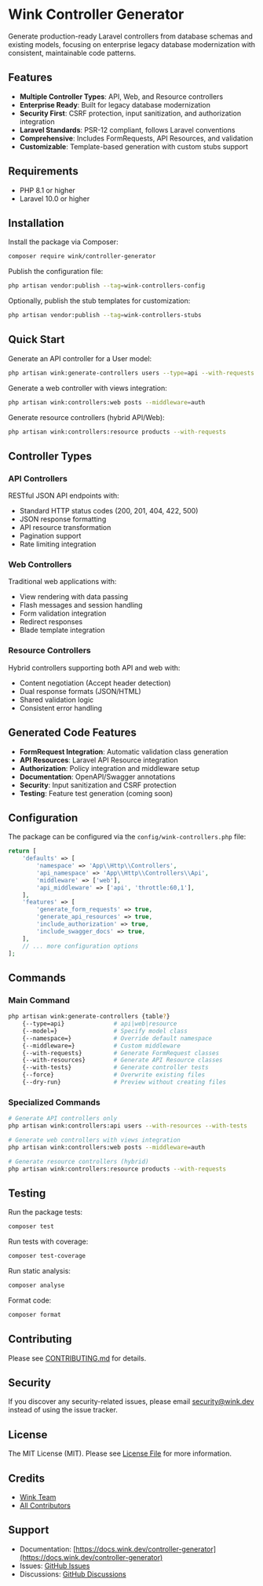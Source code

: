 # Wink Controller Generator

Generate production-ready Laravel controllers from database schemas and existing models, focusing on enterprise legacy database modernization with consistent, maintainable code patterns.

## Features

- **Multiple Controller Types**: API, Web, and Resource controllers
- **Enterprise Ready**: Built for legacy database modernization
- **Security First**: CSRF protection, input sanitization, and authorization integration
- **Laravel Standards**: PSR-12 compliant, follows Laravel conventions
- **Comprehensive**: Includes FormRequests, API Resources, and validation
- **Customizable**: Template-based generation with custom stubs support

## Requirements

- PHP 8.1 or higher
- Laravel 10.0 or higher

## Installation

Install the package via Composer:

```bash
composer require wink/controller-generator
```

Publish the configuration file:

```bash
php artisan vendor:publish --tag=wink-controllers-config
```

Optionally, publish the stub templates for customization:

```bash
php artisan vendor:publish --tag=wink-controllers-stubs
```

## Quick Start

Generate an API controller for a User model:

```bash
php artisan wink:generate-controllers users --type=api --with-requests --with-resources
```

Generate a web controller with views integration:

```bash
php artisan wink:controllers:web posts --middleware=auth
```

Generate resource controllers (hybrid API/Web):

```bash
php artisan wink:controllers:resource products --with-requests
```

## Controller Types

### API Controllers
RESTful JSON API endpoints with:
- Standard HTTP status codes (200, 201, 404, 422, 500)
- JSON response formatting
- API resource transformation
- Pagination support
- Rate limiting integration

### Web Controllers
Traditional web applications with:
- View rendering with data passing
- Flash messages and session handling
- Form validation integration
- Redirect responses
- Blade template integration

### Resource Controllers
Hybrid controllers supporting both API and web with:
- Content negotiation (Accept header detection)
- Dual response formats (JSON/HTML)
- Shared validation logic
- Consistent error handling

## Generated Code Features

- **FormRequest Integration**: Automatic validation class generation
- **API Resources**: Laravel API Resource integration
- **Authorization**: Policy integration and middleware setup
- **Documentation**: OpenAPI/Swagger annotations
- **Security**: Input sanitization and CSRF protection
- **Testing**: Feature test generation (coming soon)

## Configuration

The package can be configured via the `config/wink-controllers.php` file:

```php
return [
    'defaults' => [
        'namespace' => 'App\\Http\\Controllers',
        'api_namespace' => 'App\\Http\\Controllers\\Api',
        'middleware' => ['web'],
        'api_middleware' => ['api', 'throttle:60,1'],
    ],
    'features' => [
        'generate_form_requests' => true,
        'generate_api_resources' => true,
        'include_authorization' => true,
        'include_swagger_docs' => true,
    ],
    // ... more configuration options
];
```

## Commands

### Main Command

```bash
php artisan wink:generate-controllers {table?}
    {--type=api}              # api|web|resource
    {--model=}                # Specify model class
    {--namespace=}            # Override default namespace
    {--middleware=}           # Custom middleware
    {--with-requests}         # Generate FormRequest classes
    {--with-resources}        # Generate API Resource classes
    {--with-tests}            # Generate controller tests
    {--force}                 # Overwrite existing files
    {--dry-run}               # Preview without creating files
```

### Specialized Commands

```bash
# Generate API controllers only
php artisan wink:controllers:api users --with-resources --with-tests

# Generate web controllers with views integration
php artisan wink:controllers:web posts --middleware=auth

# Generate resource controllers (hybrid)
php artisan wink:controllers:resource products --with-requests
```

## Testing

Run the package tests:

```bash
composer test
```

Run tests with coverage:

```bash
composer test-coverage
```

Run static analysis:

```bash
composer analyse
```

Format code:

```bash
composer format
```

## Contributing

Please see [CONTRIBUTING.md](CONTRIBUTING.md) for details.

## Security

If you discover any security-related issues, please email security@wink.dev instead of using the issue tracker.

## License

The MIT License (MIT). Please see [License File](LICENSE) for more information.

## Credits

- [Wink Team](https://wink.dev)
- [All Contributors](../../contributors)

## Support

- Documentation: [https://docs.wink.dev/controller-generator](https://docs.wink.dev/controller-generator)
- Issues: [GitHub Issues](https://github.com/wink-dev/controller-generator/issues)
- Discussions: [GitHub Discussions](https://github.com/wink-dev/controller-generator/discussions)